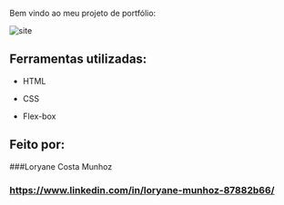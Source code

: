Bem vindo ao meu projeto de portfólio:

![site](https://github.com/LoryMunhoz/portfolio/assets/127801567/080a7b37-f591-4af3-b6aa-8b8a55ea3717)

## Ferramentas utilizadas:

* HTML

* CSS

* Flex-box

## Feito por:

###Loryane Costa Munhoz
### https://www.linkedin.com/in/loryane-munhoz-87882b66/
